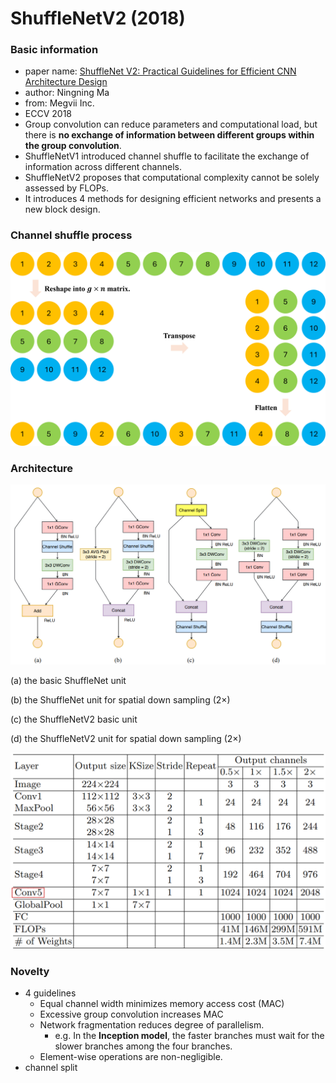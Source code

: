 # ShuffleNetV2 (2018)
### Basic information
- paper name: [ShuffleNet V2: Practical Guidelines for Efficient CNN Architecture Design](https://arxiv.org/abs/1807.11164)
- author: Ningning Ma
- from: Megvii Inc.
- ECCV 2018
- Group convolution can reduce parameters and computational load, but there is **no exchange of information between different groups within the group convolution**.
- ShuffleNetV1 introduced channel shuffle to facilitate the exchange of information across different channels.
- ShuffleNetV2 proposes that computational complexity cannot be solely assessed by FLOPs.
- It introduces 4 methods for designing efficient networks and presents a new block design.

### Channel shuffle process
![Channel shuffle process](https://github.com/kunlin1013/Classification_Model/blob/main/(2018)%20ShuffleNet/img/Channel%20shuffle%20process.png)

### Architecture
![Block](https://github.com/kunlin1013/Classification_Model/blob/main/(2018)%20ShuffleNet/img/Block.png)

(a) the basic ShuffleNet unit

(b) the ShuffleNet unit for spatial down sampling (2×)

(c) the ShuffleNetV2 basic unit

(d) the ShuffleNetV2 unit for spatial down sampling (2×)

![architecture](https://github.com/kunlin1013/Classification_Model/blob/main/(2018)%20ShuffleNet/img/architecture.png)

### Novelty
- 4 guidelines
  - Equal channel width minimizes memory access cost (MAC)
  - Excessive group convolution increases MAC
  - Network fragmentation reduces degree of parallelism.
    - e.g. In the **Inception model**, the faster branches must wait for the slower branches among the four branches.
  - Element-wise operations are non-negligible.
- channel split
